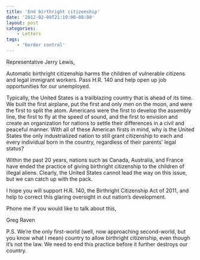 ```yaml
---
title: 'End birthright citizenship'
date: '2012-02-09T21:19:00-08:00'
layout: post
categories:
    - Letters
tags:
    - 'border control'
---
```


Representative Jerry Lewis,

Automatic birthright citizenship harms the children of vulnerable citizens and legal immigrant workers. Pass H.R. 140 and help open up job opportunities for our unemployed.  
  
Typically, the United States is a trailblazing country that is ahead of its time. We built the first airplane, put the first and only men on the moon, and were the first to split the atom. Americans were the first to develop the assembly line, the first to fly at the speed of sound, and the first to envision and create an organization for nations to settle their differences in a civil and peaceful manner. With all of these American firsts in mind, why is the United States the only industrialized nation to still grant citizenship to each and every individual born in the country, regardless of their parents’ legal status?

Within the past 20 years, nations such as Canada, Australia, and France have ended the practice of giving birthright citizenship to the children of illegal aliens. Clearly, the United States cannot lead the way on this issue, but we can catch up with the pack.

I hope you will support H.R. 140, the Birthright Citizenship Act of 2011, and help to correct this glaring oversight in out nation’s development.

Phone me if you would like to talk about this,

Greg Raven

P.S. We’re the only first-world (well, now approaching second-world, but you know what I mean) country to allow birthright citizenship, even though it’s not the law. We need to end this practice before it further destroys our country.